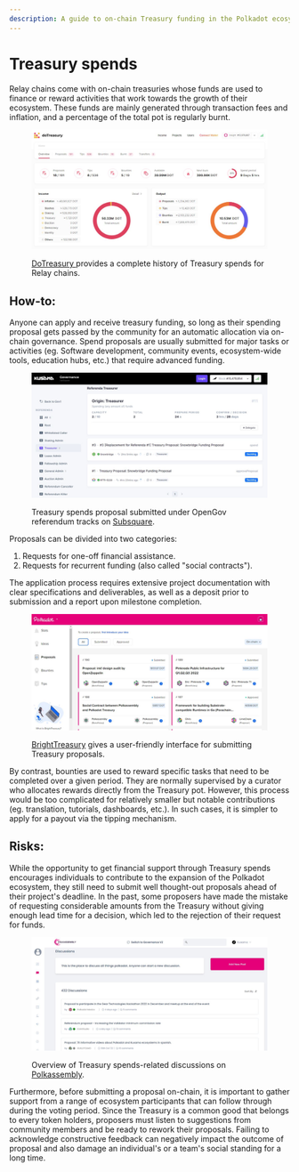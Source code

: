 ```yaml
---
description: A guide to on-chain Treasury funding in the Polkadot ecosystem
---
```


# Treasury spends

Relay chains come with on-chain treasuries whose funds are used to finance or reward activities that work towards the growth of their ecosystem. These funds are mainly generated through transaction fees and inflation, and a percentage of the total pot is regularly burnt.

<figure><img src="../../../.gitbook/assets/O_TSDoTreasury.JPG" alt=""><figcaption><p><a href="https://www.dotreasury.com/dot">DoTreasury </a>provides a complete history of Treasury spends for Relay chains.</p></figcaption></figure>



## How-to:

Anyone can apply and receive treasury funding, so long as their spending proposal gets passed by the community for an automatic allocation via on-chain governance. Spend proposals are usually submitted for major tasks or activities (eg. Software development, community events, ecosystem-wide tools, education hubs, etc.) that require advanced funding.&#x20;

<figure><img src="../../../.gitbook/assets/O_TSSubsquare.JPG" alt=""><figcaption><p>Treasury spends proposal submitted under OpenGov referendum tracks on <a href="https://kusama.subsquare.io/referenda/treasurer">Subsquare</a>.</p></figcaption></figure>



Proposals can be divided into two categories:&#x20;

1. Requests for one-off financial assistance.
2. Requests for recurrent funding (also called "social contracts").&#x20;

The application process requires extensive project documentation with clear specifications and deliverables, as well as a deposit prior to submission and a report upon milestone completion.&#x20;

<figure><img src="../../../.gitbook/assets/O_TSBrightTreasury.JPG" alt=""><figcaption><p><a href="https://treasury.bright.dev/proposals?networkId=polkadot">BrightTreasury</a> gives a user-friendly interface for submitting Treasury proposals.</p></figcaption></figure>



By contrast, bounties are used to reward specific tasks that need to be completed over a given period. They are normally supervised by a curator who allocates rewards directly from the Treasury pot.  However, this process would be too complicated for relatively smaller but notable contributions (eg. translation, tutorials, dashboards, etc.). In such cases, it is simpler to apply for a payout via the tipping mechanism.



## Risks:

While the opportunity to get financial support through Treasury spends encourages individuals to contribute to the expansion of the Polkadot ecosystem, they still need to submit well thought-out proposals ahead of their project's deadline. In the past, some proposers have made the mistake of requesting considerable amounts from the Treasury without giving enough lead time for a decision, which led to the rejection of their request for funds.

<figure><img src="../../../.gitbook/assets/O_TSPolkassembly (1).JPG" alt=""><figcaption><p>Overview of Treasury spends-related discussions on <a href="https://kusama.polkassembly.io/discussions">Polkassembly</a>.  </p></figcaption></figure>



Furthermore, before submitting a proposal on-chain, it is important to gather support from a range of ecosystem participants that can follow through during the voting period. Since the Treasury is a common good that belongs to every token holders, proposers must listen to suggestions from community members and be ready to rework their proposals. Failing to acknowledge constructive feedback can negatively impact the outcome of proposal and also damage an individual's or a team's social standing for a long time.

